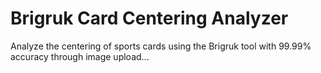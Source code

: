 # Brigruk Card Centering Analyzer

Analyze the centering of sports cards using the Brigruk tool with 99.99% accuracy through image upload...

